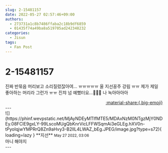 ```yaml
---
slug: 2-15481157
date: 2022-05-27 02:57:46+09:00
authors:
  - 273731a1c8b7486ffaba2c18b9df6859
  - 01435f74a49ba8a519705ad242348232
categories:
  - Jisun
tags:
  - Fan Post
---
```


# 2-15481157

<div class="post-container" markdown="1">
<div class="content-container md-sidebar__scrollwrap" markdown="1">

진짜 반묶음 머리보고 소리질렀잖아여... ㅠㅠㅠㅠㅠ 울 지선꽁주 강림 ㅠㅠ 제가 제일 좋아하는 머리라 그런가 ㅠㅠ 진챠 넘 예뻤터요...🫠🫠🫠 나 녹아아아아

</div>
</div>

<div style="text-align: right;" markdown="1">
<a href="https://weverse.io/fromis9/fanpost/2-15481157" style="text-align: right;">:material-share:{.big-emoji}</a>
</div>
---

<div class="comments-container md-sidebar__scrollwrap" markdown="1">
<div class="comment" markdown="1">
<div class='id-container' markdown="1">
![](https://phinf.wevpstatic.net/MjAyNDEyMTlfMTE5/MDAxNzM0NTgzMjY0NDEy.08FClE9gxLY-99LscoMUgQbKnrVicLFFWSqmAi3eGLEg.hXV0n-tPyoIqjwYMPRrQ8Zn9aHvy3-B2llL4LWAZ_bEg.JPEG/image.jpg?type=s72){ loading=lazy }
**<span class="artist">지선</span>** <small>May 27 2022, 03:06</small><br>
</div>
<div class='comment-body' markdown="1">
마니 해야지 
</div>
</div>
</div>
---
